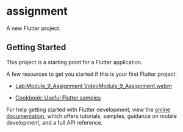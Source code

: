 # assignment

A new Flutter project.

## Getting Started

This project is a starting point for a Flutter application.

A few resources to get you started if this is your first Flutter project:

- [Lab:Module_9_Assignment Video](https://docs.flutter.dev/get-started/codelab)[Module_9_Assignment.webm](https://github.com/shahad7464/app_devolpment/assets/95398692/eb769412-f31e-41ee-b78d-bf8338dec57c)

- [Cookbook: Useful Flutter samples](https://docs.flutter.dev/cookbook)

For help getting started with Flutter development, view the
[online documentation](https://docs.flutter.dev/), which offers tutorials,
samples, guidance on mobile development, and a full API reference.
